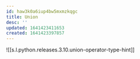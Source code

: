 ```yaml
---
id: haw3k0a6iup4bw5mxmzkqgc
title: Union
desc: ''
updated: 1641423411653
created: 1641423397857
---
```



![[s.l.python.releases.3.10.union-operator-type-hint]]
